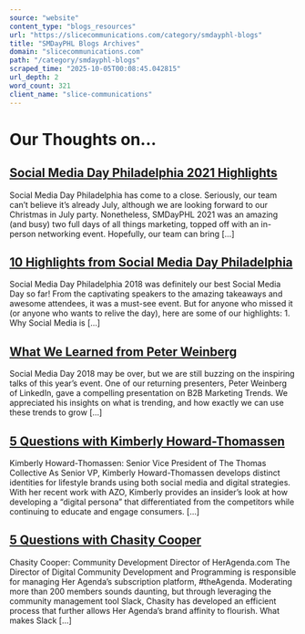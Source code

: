 ```yaml
---
source: "website"
content_type: "blogs_resources"
url: "https://slicecommunications.com/category/smdayphl-blogs"
title: "SMDayPHL Blogs Archives"
domain: "slicecommunications.com"
path: "/category/smdayphl-blogs"
scraped_time: "2025-10-05T00:08:45.042815"
url_depth: 2
word_count: 321
client_name: "slice-communications"
---
```


# Our Thoughts on...

## [Social Media Day Philadelphia 2021 Highlights](https://slicecommunications.com/blog/social-media-day-philadelphia-2021-highlights)

Social Media Day Philadelphia has come to a close. Seriously, our team can’t believe it’s already July, although we are looking forward to our Christmas in July party. Nonetheless, SMDayPHL 2021 was an amazing (and busy) two full days of all things marketing, topped off with an in-person networking event. Hopefully, our team can bring […]

## [10 Highlights from Social Media Day Philadelphia](https://slicecommunications.com/blog/10-highlights-from-social-media-day-philadelphia)

Social Media Day Philadelphia 2018 was definitely our best Social Media Day so far! From the captivating speakers to the amazing takeaways and awesome attendees, it was a must-see event. But for anyone who missed it (or anyone who wants to relive the day), here are some of our highlights: 1. Why Social Media is […]

## [What We Learned from Peter Weinberg](https://slicecommunications.com/blog/what-we-learned-from-peter-weinberg)

Social Media Day 2018 may be over, but we are still buzzing on the inspiring talks of this year’s event. One of our returning presenters, Peter Weinberg of LinkedIn, gave a compelling presentation on B2B Marketing Trends. We appreciated his insights on what is trending, and how exactly we can use these trends to grow […]

## [5 Questions with Kimberly Howard-Thomassen](https://slicecommunications.com/blog/smday-5q-kimberly-howard-thomassen)

Kimberly Howard-Thomassen: Senior Vice President of The Thomas Collective As Senior VP, Kimberly Howard-Thomassen develops distinct identities for lifestyle brands using both social media and digital strategies. With her recent work with AZO, Kimberly provides an insider’s look at how developing a “digital persona” that differentiated from the competitors while continuing to educate and engage consumers. […]

## [5 Questions with Chasity Cooper](https://slicecommunications.com/blog/smday-5q-chasity-cooper)

Chasity Cooper: Community Development Director of HerAgenda.com The Director of Digital Community Development and Programming is responsible for managing Her Agenda’s subscription platform, #theAgenda. Moderating more than 200 members sounds daunting, but through leveraging the community management tool Slack, Chasity has developed an efficient process that further allows Her Agenda’s brand affinity to flourish. What makes Slack […]